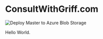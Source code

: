 # ConsultWithGriff.com

![Deploy Master to Azure Blob Storage](https://github.com/1kevgriff/kevgriffin.v4/workflows/Deploy%20Master%20to%20Azure%20Blob%20Storage/badge.svg)

Hello World.
